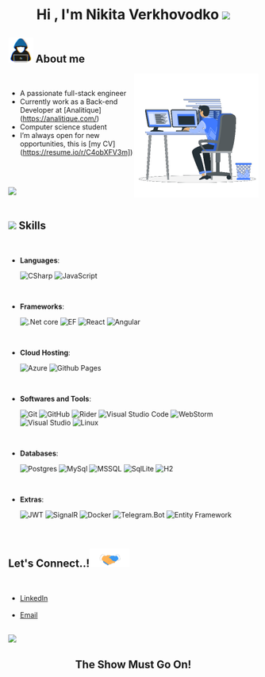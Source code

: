 <h1 align="center"><b>Hi , I'm Nikita Verkhovodko </b><img src="https://media.giphy.com/media/hvRJCLFzcasrR4ia7z/giphy.gif" width="35"></h1>



## <picture><img src = "https://github.com/0xAbdulKhalid/0xAbdulKhalid/raw/main/assets/mdImages/about_me.gif" width = 50px></picture> **About me**

<picture> <img align="right" src="https://github.com/0xAbdulKhalid/0xAbdulKhalid/raw/main/assets/mdImages/Right_Side.gif" width = 250px></picture>

<br>

- A passionate full-stack engineer
- Currently work as a Back-end Developer at [Analitique] (https://analitique.com/)
- Computer science student
- I’m always open for new opportunities, this is [my CV] (https://resume.io/r/C4obXFV3m])

<br><br>

<img src="https://user-images.githubusercontent.com/73097560/115834477-dbab4500-a447-11eb-908a-139a6edaec5c.gif"><br><br>

## <img src="https://media2.giphy.com/media/QssGEmpkyEOhBCb7e1/giphy.gif?cid=ecf05e47a0n3gi1bfqntqmob8g9aid1oyj2wr3ds3mg700bl&rid=giphy.gif" width ="25"><b> Skills</b>
<br>

<p align="center">

- **Languages**:
    
    ![CSharp](https://img.shields.io/badge/CSharp-ED8B00?style=for-the-badge&logo=openjdk&logoColor=white)
    ![JavaScript](https://img.shields.io/badge/JavaScript-ED8B00?style=for-the-badge&logo=openjdk&logoColor=white)

<br>   
    
- **Frameworks**:

   ![.Net core](https://img.shields.io/badge/.net-6DB33F?style=for-the-badge&logo=spring&logoColor=white)
   ![EF](https://img.shields.io/badge/EntityFramework-6DB33F?style=for-the-badge&logo=spring&logoColor=white)
   ![React](https://img.shields.io/badge/React-F7DF1E?style=for-the-badge&logo=javascript&logoColor=black)
   ![Angular](https://img.shields.io/badge/Angular-007ACC?style=for-the-badge&logo=typescript&logoColor=white)

<br>

- **Cloud Hosting**:

    ![Azure](https://img.shields.io/badge/Microsoft_Azure-0089D6?style=for-the-badge&logo=microsoft-azure&logoColor=white)
    ![Github Pages](https://img.shields.io/badge/GitHub%20Pages-%23327FC7.svg?style=for-the-badge&logo=github&logoColor=white)
    
<br>

- **Softwares and Tools**:

    ![Git](https://img.shields.io/badge/git-%23F05033.svg?style=for-the-badge&logo=git&logoColor=white)
    ![GitHub](https://img.shields.io/badge/github-%23121011.svg?style=for-the-badge&logo=github&logoColor=white)
    ![Rider](https://img.shields.io/badge/Rider-000000.svg?style=for-the-badge&logo=intellij-idea&logoColor=white)
    ![Visual Studio Code](https://img.shields.io/badge/Visual%20Studio%20Code-0078d7.svg?style=for-the-badge&logo=visual-studio-code&logoColor=white)
    ![WebStorm](https://img.shields.io/badge/WebStorm-000000?style=for-the-badge&logo=WebStorm&logoColor=white)
    ![Visual Studio](https://img.shields.io/badge/VisualStudio-2C2255?style=for-the-badge&logo=eclipse&logoColor=white)
    ![Linux](https://img.shields.io/badge/Linux-FCC624?style=for-the-badge&logo=linux&logoColor=black) 

<br>
  
- **Databases**:
    
    ![Postgres](https://img.shields.io/badge/PostgreSQL-316192?style=for-the-badge&logo=postgresql&logoColor=white)
    ![MySql](https://img.shields.io/badge/MySQL-005C84?style=for-the-badge&logo=mysql&logoColor=white)
    ![MSSQL](https://img.shields.io/badge/Microsoft%20SQL%20Server-CC2927?style=for-the-badge&logo=microsoft%20sql%20server&logoColor=white)
    ![SqlLite](https://img.shields.io/badge/SQLite-07405E?style=for-the-badge&logo=sqlite&logoColor=white)
    ![H2](https://user-images.githubusercontent.com/140953/31318987-7ab66974-ac5b-11e7-81db-8a4ad566551f.png)
    

<br>   

- **Extras**:

    ![JWT](https://img.shields.io/badge/json%20web%20tokens-323330?style=for-the-badge&logo=json-web-tokens&logoColor=pin)
    ![SignalR](https://img.shields.io/badge/SignalR-323330?style=for-the-badge&logo=json-web-tokens&logoColor=pin)
    ![Docker](https://img.shields.io/badge/Docker-323330?style=for-the-badge&logo=json-web-tokens&logoColor=pin)
    ![Telegram.Bot](https://img.shields.io/badge/Telegram-323330?style=for-the-badge&logo=json-web-tokens&logoColor=pin)
    ![Entity Framework](https://img.shields.io/badge/EntityFramework-59666C?style=for-the-badge&logo=Hibernate&logoColor=white)

</p>

<br>

## <b> Let's Connect..!</b><img src="https://github.com/0xAbdulKhalid/0xAbdulKhalid/raw/main/assets/mdImages/handshake.gif" width ="80">
<br>
<div align='left'>

<ul>

<li>
<a href="https://www.linkedin.com/in/nikita-verkhovodko-225461223/" target="_blank">
  LinkedIn
</a>
</li>

<br>

<li>
<a href="mailto:mikita.verkhavodka@gmail.com" target="_blank">
Email
</a>
</li>
	
</ul>
</div>

<br>
<img src="https://user-images.githubusercontent.com/73097560/115834477-dbab4500-a447-11eb-908a-139a6edaec5c.gif">
<br>

<div align='center'>

## <b>The Show Must Go On!</b>

</div>
